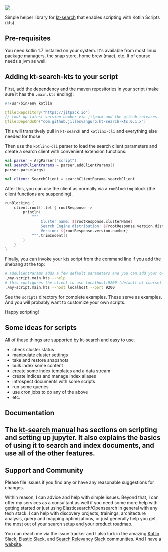 [![](https://jitpack.io/v/jillesvangurp/kt-search-kts.svg)](https://jitpack.io/#jillesvangurp/kt-search-kts)

Simple helper library for [kt-search](https://github.com/jillesvangurp/kt-search) that enables 
scripting with Kotlin Scripts (kts)

## Pre-requisites

You need kotlin 1.7 installed on your system. It's available from most linux package managers, the snap store, home brew (mac), etc. It of course needs a jvm as well. 

## Adding kt-search-kts to your script

First, add the dependency and the maven repositories in your script (make sure it has the `.main.kts` ending):

```kotlin
#!/usr/bin/env kotlin

@file:Repository("https://jitpack.io")
// look up latest version number via jitpack and the github releases.
@file:DependsOn("com.github.jillesvangurp:kt-search-kts:0.1.x")
```

This will transitively pull in `kt-search` and `kotlinx-cli` and everything else needed for those.

Then use the `kotlinx-cli` parser to load the search client parameters and create a 
search client with convenient extension functions:

```kotlin
val parser = ArgParser("script")
val searchClientParams = parser.addClientParams()
parser.parse(args)

val client: SearchClient = searchClientParams.searchClient
```

After this, you can use the client as normally via a `runBlocking` block (the client functions are suspending).

```kotlin
runBlocking {
    client.root().let { rootResponse ->
        println(
            """
                Cluster name: ${rootResponse.clusterName}
                Search Engine distribution: ${rootResponse.version.distribution}
                Version: ${rootResponse.version.number}
            """.trimIndent()
        )
    }
}
```

Finally, you can invoke your kts script from the command line if you add the shebang at the top:

```bash
# addClientParams adds a few default parameters and you can add your own as well
./my-script.main.kts --help
# this configures the client to use localhost:9200 (default of course)
./my-script.main.kts --host localhost --port 9200
```

See the `scripts` directory for complete examples. These serve as examples. And you will probably want to customize your own scripts.

Happy scripting!

## Some ideas for scripts

All of these things are supported by kt-search and easy to use.

- check cluster status
- manipulate cluster settings
- take and restore snapshots
- bulk index some content
- create some index templates and a data stream
- create indices and manage index aliases
- introspect documents with some scripts
- run some queries
- use cron jobs to do any of the above
- etc. 

## Documentation

The [kt-search manual](https://jillesvangurp.github.io/kt-search/manual) has sections on scripting and setting up jupyter. It also explains the basics of using it to search and index documents, and use all of the other features.
- 

## Support and Community

Please file issues if you find any or have any reasonable suggestions for changes. 

Within reason, I can advice and help with simple issues. Beyond that, I can offer my services as a consultant as well if you need some more help with getting started or just using Elasticsearch/Opensearch in general with any tech stack. I can help with discovery projects, trainings, architecture analysis, query and mapping optimizations, or just generally help you get the most out of your search setup and your product roadmap.

You can reach me via the issue tracker and I also lurk in the amazing [Kotlin Slack](https://kotlinlang.org/community/), [Elastic Slack](https://www.elastic.co/blog/join-our-elastic-stack-workspace-on-slack), and [Search Relevancy Slack](https://opensourceconnections.com/blog/2021/07/06/building-the-search-community-with-relevance-slack/) communities. And I have a [website](https://www.jillesvangurp.com).